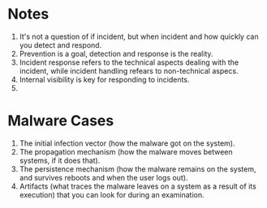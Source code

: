 # Notes
1. It's not a question of if incident, but when incident and how quickly can you detect and respond.
2. Prevention is a goal, detection and response is the reality.
3. Incident response refers to the technical aspects dealing with the incident, while incident handling refears to non-technical aspecs.
4. Internal visibility is key for responding to incidents.
5. 


# Malware Cases
1. The initial infection vector (how the malware got on the system).
2. The propagation mechanism (how the malware moves between systems, if it does that).
3. The persistence mechanism (how the malware remains on the system, and survives reboots and when the user logs out).
4. Artifacts (what traces the malware leaves on a system as a result of its execution) that you can look for during an examination.


